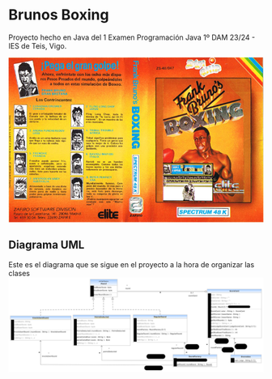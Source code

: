 # Brunos Boxing

Proyecto hecho en Java del 1  Examen Programación Java 1º DAM 23/24 - IES de Teis, Vigo.

![ImagenPortada](/FrankBrunosBoxing(ZafiChip).jpg)

## Diagrama UML
Este es el diagrama que se sigue en el proyecto a la hora de organizar las clases
![Diagrama](/diagrama.png)